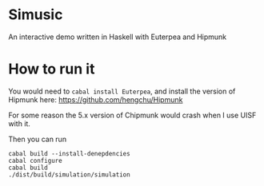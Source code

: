 # Simusic
An interactive demo written in Haskell with Euterpea and Hipmunk

# How to run it
You would need to `cabal install Euterpea`, and install the version of Hipmunk here: https://github.com/hengchu/Hipmunk

For some reason the 5.x version of Chipmunk would crash when I use UISF with it.

Then you can run

```
cabal build --install-denepdencies
cabal configure
cabal build
./dist/build/simulation/simulation
```
